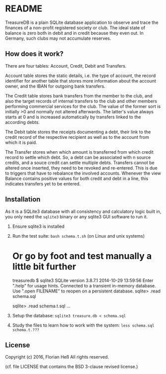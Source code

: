 README
======

TreasureDB is a plain SQLite database application to observe and trace the finances of a
non-profit registered society or club.  The ideal state of balance is zero both in debit
and in credit because they even out. In Germany, such clubs may not accumulate reserves.

How does it work?
-----------------

There are four tables: Account, Credit, Debit and Transfers.

Account table stores the static details, i.e. the type of account, the record identifier for
another table that stores more information about the account owner, and the IBAN for outgoing
bank transfers.

The Credit table stores bank transfers from the member to the club, and also the target
records of internal transfers to the club and other members performing commercial services for
the club. The value of the former sort is initially >0 and normally not altered afterwards.
The latter's value always starts at 0 and is increased automatically by transfers linked to the
according debts.

The Debit table stores the receipts documenting a debt, their link to the credit record of the
respective recipient as well as to the account from which it is paid.

The Transfer stores when which amount is transferred from which credit record to settle which debt.
So, a debt can be associated with n source credits, and a souce credit can settle multiple debts.
Transfers cannot be altered once inserted, they need to be revoked and re-entered. This is due to
triggers that have to rebalance the involved accounts. Whenever the view Balance contains positive
values for both credit and debt in a line, this indicates transfers yet to be entered.


Installation
------------

As it is a SQLite3 database with all consistency and calculatory logic built in, you only
need the `sqlite3` binary or any sqlite3 GUI software to run it.

1. Ensure sqlite3 is installed

1. Run the test suite: `bash schema.t.sh` (on Linux and unix systems)

    # Or go by foot and test manually a little bit further
    treasuredb $ sqlite3
    SQLite version 3.8.7.1 2014-10-29 13:59:56
    Enter ".help" for usage hints.
    Connected to a transient in-memory database.
    Use ".open FILENAME" to reopen on a persistent database.
    sqlite> .read schema.sql
    
    sqlite> .read schema.t.sql
    ...

1. Setup the database: `sqlite3 treasure.db < schema.sql`

1. Study the files to learn how to work with the system: `less schema.sql schema.t.???`


License
-------

Copyright (c) 2016, Florian Heß
All rights reserved.

(cf. file LICENSE that contains the BSD 3-clause revised license.)
